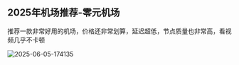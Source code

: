 ## **2025年机场推荐**-零元机场

推荐一款非常好用的机场，价格还非常划算，延迟超低，节点质量也非常高，看视频几乎不卡顿

<img src="https://i.ibb.co/fY8DBVds/2025-06-05-174135.png" alt="2025-06-05-174135" border="0">
